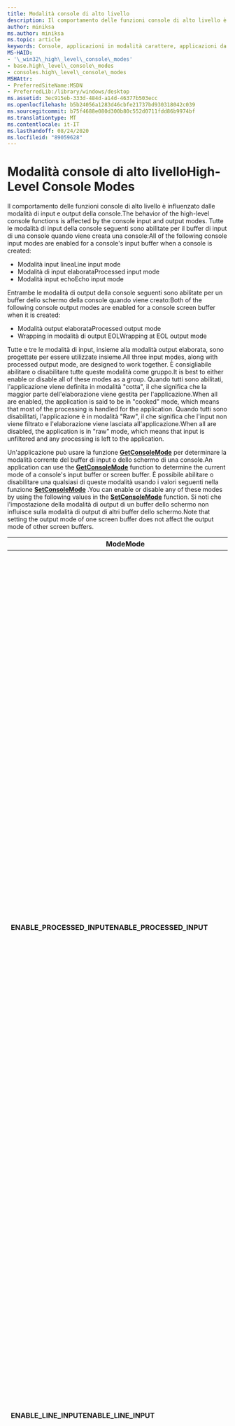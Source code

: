 ```yaml
---
title: Modalità console di alto livello
description: Il comportamento delle funzioni console di alto livello è influenzato dalle modalità di input e output della console.
author: miniksa
ms.author: miniksa
ms.topic: article
keywords: Console, applicazioni in modalità carattere, applicazioni da riga di comando, applicazioni Terminal, API console
MS-HAID:
- '\_win32\_high\_level\_console\_modes'
- base.high\_level\_console\_modes
- consoles.high\_level\_console\_modes
MSHAttr:
- PreferredSiteName:MSDN
- PreferredLib:/library/windows/desktop
ms.assetid: 3ec915eb-333d-484d-a14d-46377b503ecc
ms.openlocfilehash: b5b24056a1283d46cbfe21737bd930318042c039
ms.sourcegitcommit: b75f4688e080d300b80c552d0711fdd86b9974bf
ms.translationtype: MT
ms.contentlocale: it-IT
ms.lasthandoff: 08/24/2020
ms.locfileid: "89059628"
---
```

# <a name="high-level-console-modes"></a><span data-ttu-id="73da6-104">Modalità console di alto livello</span><span class="sxs-lookup"><span data-stu-id="73da6-104">High-Level Console Modes</span></span>


<span data-ttu-id="73da6-105">Il comportamento delle funzioni console di alto livello è influenzato dalle modalità di input e output della console.</span><span class="sxs-lookup"><span data-stu-id="73da6-105">The behavior of the high-level console functions is affected by the console input and output modes.</span></span> <span data-ttu-id="73da6-106">Tutte le modalità di input della console seguenti sono abilitate per il buffer di input di una console quando viene creata una console:</span><span class="sxs-lookup"><span data-stu-id="73da6-106">All of the following console input modes are enabled for a console's input buffer when a console is created:</span></span>

- <span data-ttu-id="73da6-107">Modalità input linea</span><span class="sxs-lookup"><span data-stu-id="73da6-107">Line input mode</span></span>
- <span data-ttu-id="73da6-108">Modalità di input elaborata</span><span class="sxs-lookup"><span data-stu-id="73da6-108">Processed input mode</span></span>
- <span data-ttu-id="73da6-109">Modalità input echo</span><span class="sxs-lookup"><span data-stu-id="73da6-109">Echo input mode</span></span>

<span data-ttu-id="73da6-110">Entrambe le modalità di output della console seguenti sono abilitate per un buffer dello schermo della console quando viene creato:</span><span class="sxs-lookup"><span data-stu-id="73da6-110">Both of the following console output modes are enabled for a console screen buffer when it is created:</span></span>

- <span data-ttu-id="73da6-111">Modalità output elaborata</span><span class="sxs-lookup"><span data-stu-id="73da6-111">Processed output mode</span></span>
- <span data-ttu-id="73da6-112">Wrapping in modalità di output EOL</span><span class="sxs-lookup"><span data-stu-id="73da6-112">Wrapping at EOL output mode</span></span>

<span data-ttu-id="73da6-113">Tutte e tre le modalità di input, insieme alla modalità output elaborata, sono progettate per essere utilizzate insieme.</span><span class="sxs-lookup"><span data-stu-id="73da6-113">All three input modes, along with processed output mode, are designed to work together.</span></span> <span data-ttu-id="73da6-114">È consigliabile abilitare o disabilitare tutte queste modalità come gruppo.</span><span class="sxs-lookup"><span data-stu-id="73da6-114">It is best to either enable or disable all of these modes as a group.</span></span> <span data-ttu-id="73da6-115">Quando tutti sono abilitati, l'applicazione viene definita in modalità "cotta", il che significa che la maggior parte dell'elaborazione viene gestita per l'applicazione.</span><span class="sxs-lookup"><span data-stu-id="73da6-115">When all are enabled, the application is said to be in "cooked" mode, which means that most of the processing is handled for the application.</span></span> <span data-ttu-id="73da6-116">Quando tutti sono disabilitati, l'applicazione è in modalità "Raw", il che significa che l'input non viene filtrato e l'elaborazione viene lasciata all'applicazione.</span><span class="sxs-lookup"><span data-stu-id="73da6-116">When all are disabled, the application is in "raw" mode, which means that input is unfiltered and any processing is left to the application.</span></span>

<span data-ttu-id="73da6-117">Un'applicazione può usare la funzione [**GetConsoleMode**](getconsolemode.md) per determinare la modalità corrente del buffer di input o dello schermo di una console.</span><span class="sxs-lookup"><span data-stu-id="73da6-117">An application can use the [**GetConsoleMode**](getconsolemode.md) function to determine the current mode of a console's input buffer or screen buffer.</span></span> <span data-ttu-id="73da6-118">È possibile abilitare o disabilitare una qualsiasi di queste modalità usando i valori seguenti nella funzione [**SetConsoleMode**](setconsolemode.md) .</span><span class="sxs-lookup"><span data-stu-id="73da6-118">You can enable or disable any of these modes by using the following values in the [**SetConsoleMode**](setconsolemode.md) function.</span></span> <span data-ttu-id="73da6-119">Si noti che l'impostazione della modalità di output di un buffer dello schermo non influisce sulla modalità di output di altri buffer dello schermo.</span><span class="sxs-lookup"><span data-stu-id="73da6-119">Note that setting the output mode of one screen buffer does not affect the output mode of other screen buffers.</span></span>

<table>
<colgroup>
<col width="50%" />
<col width="50%" />
</colgroup>
<thead>
<tr class="header">
<th><span data-ttu-id="73da6-120">Mode</span><span class="sxs-lookup"><span data-stu-id="73da6-120">Mode</span></span></th>
<th><span data-ttu-id="73da6-121">Descrizione</span><span class="sxs-lookup"><span data-stu-id="73da6-121">Description</span></span></th>
</tr>
</thead>
<tbody>
<tr class="odd">
<td><span data-ttu-id="73da6-122"><strong>ENABLE_PROCESSED_INPUT</strong></span><span class="sxs-lookup"><span data-stu-id="73da6-122"><strong>ENABLE_PROCESSED_INPUT</strong></span></span></td>
<td><span data-ttu-id="73da6-123">Viene usato con un handle di input della console per fare in modo che il sistema elabori l'input della chiave di modifica o di controllo del sistema anziché restituirlo come input nel buffer dell'operazione di lettura&#39;s.</span><span class="sxs-lookup"><span data-stu-id="73da6-123">Used with a console input handle to cause the system to process any system editing or control key input rather than returning it as input in the read operation&#39;s buffer.</span></span> <span data-ttu-id="73da6-124">Se è abilitato anche l'input di riga, gli spazi e i ritorni a capo vengono gestiti correttamente.</span><span class="sxs-lookup"><span data-stu-id="73da6-124">If line input is also enabled, backspaces and carriage returns are handled correctly.</span></span> <span data-ttu-id="73da6-125">Un backspace determina lo spostamento del cursore indietro di uno spazio senza influire sul carattere in corrispondenza della posizione del cursore.</span><span class="sxs-lookup"><span data-stu-id="73da6-125">A backspace causes the cursor to move back one space without affecting the character at the cursor position.</span></span> <span data-ttu-id="73da6-126">Un ritorno a capo viene convertito in una combinazione di caratteri di ritorno a capo-avanzamento riga.</span><span class="sxs-lookup"><span data-stu-id="73da6-126">A carriage return is converted to carriage return – line feed character combination.</span></span> <span data-ttu-id="73da6-127">Se la modalità di input echo è abilitata e l'output deve riflettere la modifica del sistema, l'output elaborato deve essere abilitato per il buffer dello schermo attivo.</span><span class="sxs-lookup"><span data-stu-id="73da6-127">If echo input mode is enabled and the output should reflect system editing, processed output must be enabled for the active screen buffer.</span></span> <span data-ttu-id="73da6-128">Se l'input elaborato è abilitato, la combinazione di tasti CTRL + C viene passata al gestore appropriato, indipendentemente dal fatto che sia abilitato l'input della riga.</span><span class="sxs-lookup"><span data-stu-id="73da6-128">If processed input is enabled, the CTRL+C key combination is passed on to the appropriate handler regardless of whether line input is enabled.</span></span> <span data-ttu-id="73da6-129">Per altre informazioni sui gestori di controllo, vedere <a href="console-control-handlers.md" data-raw-source="[Console Control Handlers](console-control-handlers.md)">gestori di controlli della console</a>.</span><span class="sxs-lookup"><span data-stu-id="73da6-129">For more information about control handlers, see <a href="console-control-handlers.md" data-raw-source="[Console Control Handlers](console-control-handlers.md)">Console Control Handlers</a>.</span></span></td>
</tr>
<tr class="even">
<td><span data-ttu-id="73da6-130"><strong>ENABLE_LINE_INPUT</strong></span><span class="sxs-lookup"><span data-stu-id="73da6-130"><strong>ENABLE_LINE_INPUT</strong></span></span></td>
<td><span data-ttu-id="73da6-131">Usato con un handle di input della console per fare in modo che le funzioni <a href="https://msdn.microsoft.com/library/windows/desktop/aa365467" data-raw-source="[&lt;strong&gt;ReadFile&lt;/strong&gt;](https://msdn.microsoft.com/library/windows/desktop/aa365467)"><strong>ReadFile</strong></a> e <a href="readconsole.md" data-raw-source="[&lt;strong&gt;ReadConsole&lt;/strong&gt;](readconsole.md)"><strong>ReadConsole</strong></a> restituiscano quando viene premuto il tasto INVIO.</span><span class="sxs-lookup"><span data-stu-id="73da6-131">Used with a console input handle to cause the <a href="https://msdn.microsoft.com/library/windows/desktop/aa365467" data-raw-source="[&lt;strong&gt;ReadFile&lt;/strong&gt;](https://msdn.microsoft.com/library/windows/desktop/aa365467)"><strong>ReadFile</strong></a> and <a href="readconsole.md" data-raw-source="[&lt;strong&gt;ReadConsole&lt;/strong&gt;](readconsole.md)"><strong>ReadConsole</strong></a> functions to return when the ENTER key is pressed.</span></span> <span data-ttu-id="73da6-132">Se la modalità di input della riga è disabilitata, le funzioni restituiscono quando uno o più caratteri sono disponibili nel buffer di input.</span><span class="sxs-lookup"><span data-stu-id="73da6-132">If line input mode is disabled, the functions return when one or more characters are available in the input buffer.</span></span></td>
</tr>
<tr class="odd">
<td><span data-ttu-id="73da6-133"><strong>ENABLE_ECHO_INPUT</strong></span><span class="sxs-lookup"><span data-stu-id="73da6-133"><strong>ENABLE_ECHO_INPUT</strong></span></span></td>
<td><span data-ttu-id="73da6-134">Usato con un handle di input della console per fare in modo che l'input della tastiera letto dalla funzione <a href="https://msdn.microsoft.com/library/windows/desktop/aa365467" data-raw-source="[&lt;strong&gt;ReadFile&lt;/strong&gt;](https://msdn.microsoft.com/library/windows/desktop/aa365467)"><strong>ReadFile</strong></a> o <a href="readconsole.md" data-raw-source="[&lt;strong&gt;ReadConsole&lt;/strong&gt;](readconsole.md)"><strong>ReadConsole</strong></a> venga restituito al buffer dello schermo attivo.</span><span class="sxs-lookup"><span data-stu-id="73da6-134">Used with a console input handle to cause keyboard input read by the <a href="https://msdn.microsoft.com/library/windows/desktop/aa365467" data-raw-source="[&lt;strong&gt;ReadFile&lt;/strong&gt;](https://msdn.microsoft.com/library/windows/desktop/aa365467)"><strong>ReadFile</strong></a> or <a href="readconsole.md" data-raw-source="[&lt;strong&gt;ReadConsole&lt;/strong&gt;](readconsole.md)"><strong>ReadConsole</strong></a> function to be echoed to the active screen buffer.</span></span> <span data-ttu-id="73da6-135">I caratteri vengono restituiti solo se il processo che chiama <strong>ReadFile</strong> o <strong>ReadConsole</strong> dispone di un handle aperto per il buffer dello schermo attivo.</span><span class="sxs-lookup"><span data-stu-id="73da6-135">Characters are echoed only if the process that calls <strong>ReadFile</strong> or <strong>ReadConsole</strong> has an open handle to the active screen buffer.</span></span> <span data-ttu-id="73da6-136">Non è possibile abilitare la modalità Echo a meno che non sia abilitata anche l'input della riga.</span><span class="sxs-lookup"><span data-stu-id="73da6-136">Echo mode cannot be enabled unless line input is also enabled.</span></span> <span data-ttu-id="73da6-137">La modalità di output del buffer dello schermo attivo influiscono sul modo in cui viene visualizzato l'input eco.</span><span class="sxs-lookup"><span data-stu-id="73da6-137">The output mode of the active screen buffer affects the way echoed input is displayed.</span></span></td>
</tr>
<tr class="even">
<td><span data-ttu-id="73da6-138"><strong>ENABLE_PROCESSED_OUTPUT</strong></span><span class="sxs-lookup"><span data-stu-id="73da6-138"><strong>ENABLE_PROCESSED_OUTPUT</strong></span></span></td>
<td><span data-ttu-id="73da6-139">Utilizzato con un handle del buffer dello schermo della console per fare in modo che il sistema esegua l'azione appropriata per i caratteri di controllo ANSI scritti in un buffer dello schermo.</span><span class="sxs-lookup"><span data-stu-id="73da6-139">Used with a console screen buffer handle to cause the system to perform the appropriate action for ANSI control characters that are written to a screen buffer.</span></span> <span data-ttu-id="73da6-140">I caratteri di ritorno a capo, tabulazione, campana, ritorno a capo e avanzamento riga vengono elaborati.</span><span class="sxs-lookup"><span data-stu-id="73da6-140">The backspace, tab, bell, carriage return, and line feed characters are processed.</span></span> <span data-ttu-id="73da6-141">Un carattere di tabulazione sposta il cursore alla successiva tabulazione, che si verifica ogni otto caratteri.</span><span class="sxs-lookup"><span data-stu-id="73da6-141">A tab character moves the cursor to the next tab stop, which occurs every eight characters.</span></span> <span data-ttu-id="73da6-142">Un carattere a campana emette un tono breve.</span><span class="sxs-lookup"><span data-stu-id="73da6-142">A bell character sounds a short tone.</span></span></td>
</tr>
<tr class="odd">
<td><span data-ttu-id="73da6-143"><strong>ENABLE_WRAP_AT_EOL_OUTPUT</strong></span><span class="sxs-lookup"><span data-stu-id="73da6-143"><strong>ENABLE_WRAP_AT_EOL_OUTPUT</strong></span></span></td>
<td><span data-ttu-id="73da6-144">Utilizzato con un handle del buffer dello schermo della console per fare in modo che la posizione di output corrente (posizione del cursore) si sposti sulla prima colonna nella riga successiva (riga) quando viene raggiunta la fine della riga corrente.</span><span class="sxs-lookup"><span data-stu-id="73da6-144">Used with a console screen buffer handle to cause the current output position (cursor position) to move to the first column in the next row (line) when the end of the current row is reached.</span></span> <span data-ttu-id="73da6-145">Se viene raggiunta la parte inferiore dell'area della finestra, l'origine della finestra viene spostata verso il basso di una riga.</span><span class="sxs-lookup"><span data-stu-id="73da6-145">If the bottom of the window region is reached, the window origin is moved down one row.</span></span> <span data-ttu-id="73da6-146">Questo movimento ha l'effetto di scorrere il contenuto della finestra verso l'alto di una riga.</span><span class="sxs-lookup"><span data-stu-id="73da6-146">This movement has the effect of scrolling the contents of the window up one row.</span></span> <span data-ttu-id="73da6-147">Se viene raggiunta la fine del buffer dello schermo della console, il contenuto del buffer dello schermo della console viene spostato verso l'alto di una riga e la riga superiore del buffer dello schermo della console viene eliminata.</span><span class="sxs-lookup"><span data-stu-id="73da6-147">If the bottom of the console screen buffer is reached, the contents of the console screen buffer are scrolled up one row, and the top row of the console screen buffer is discarded.</span></span>
<p><span data-ttu-id="73da6-148">Se questa modalità è disabilitata, l'ultimo carattere della riga viene sovrascritto con i caratteri successivi.</span><span class="sxs-lookup"><span data-stu-id="73da6-148">If this mode is disabled, the last character in the row is overwritten with any subsequent characters.</span></span></p></td>
</tr>
<tr class="even">
</tr>
<tr class="odd">
</tr>
<tr class="even">
</tr>
</tbody>
</table>

 

 

 




